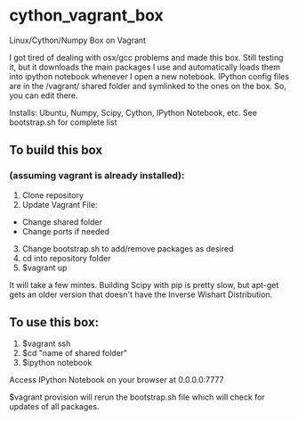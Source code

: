 # cython_vagrant_box

Linux/Cython/Numpy Box on Vagrant
 
I got tired of dealing with osx/gcc problems and made this box. Still testing it, but it downloads the main packages I use and automatically loads them into ipython notebook whenever I open a new notebook. IPython config files are in the /vagrant/ shared folder and symlinked to the ones on the box. So, you can edit there. 

Installs: Ubuntu, Numpy, Scipy, Cython, IPython Notebook, etc. See bootstrap.sh for complete list

## To build this box 
### (assuming vagrant is already installed): 

1. Clone repository
2. Update Vagrant File: 
  * Change shared folder
  * Change ports if needed
3. Change bootstrap.sh to add/remove packages as desired
4. cd into repository folder
5. $vagrant up

It will take a few mintes. Building Scipy with pip is pretty slow, but apt-get gets an older version that doesn't have the Inverse Wishart Distribution. 

## To use this box: 

1. $vagrant ssh
2. $cd "name of shared folder"
3. $ipython notebook

Access IPython Notebook on your browser at 0.0.0.0:7777

$vagrant provision will rerun the bootstrap.sh file which will check for updates of all packages.

 

